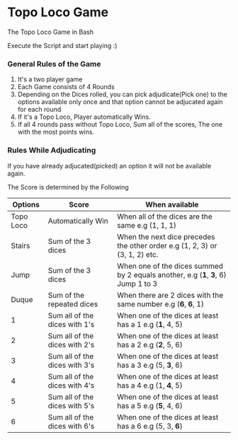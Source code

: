 # Topo Loco Game
The Topo Loco Game in Bash

Execute the Script and start playing :)

### General Rules of the Game
1. It's a two player game
2. Each Game consists of 4 Rounds
3. Depending on the Dices rolled, you can pick adjudicate(Pick one) to the options available only once and that option cannot be adjucated again for each round
4. If it's a Topo Loco, Player automatically Wins.
5. If all 4 rounds pass without Topo Loco, Sum all of the scores, The one with the most points wins.

### Rules While Adjudicating
If you have already adjucated(picked) an option it will not be available again.

The Score is determined by the Following

| Options | Score | When available |
| ------- | ----- | -------------- |
| Topo Loco | Automatically Win | When all of the dices are the same e.g (1, 1, 1)
| Stairs  | Sum of the 3 dices     | When the next dice precedes the other order e.g (1, 2, 3) or (3, 1, 2) etc. |
| Jump    | Sum of the 3 dices     | When one of the dices summed by 2 equals another, e.g (**1**, **3**, 6) Jump 1 to 3 |
| Duque   | Sum of the repeated dices | When there are 2 dices with the same number e.g (**6**, **6**, 1) |
| 1       | Sum all of the dices with 1's | When one of the dices at least has a 1 e.g (**1**, 4, 5) |
| 2       | Sum all of the dices with 2's | When one of the dices at least has a 2 e.g (**2**, 5, 6) |
| 3       | Sum all of the dices with 3's | When one of the dices at least has a 3 e.g (5, **3**, 6) |
| 4       | Sum all of the dices with 4's | When one of the dices at least has a 4 e.g (1, **4**, 5) |
| 5       | Sum all of the dices with 5's | When one of the dices at least has a 5 e.g (**5**, 4, 6) |
| 6       | Sum all of the dices with 6's | When one of the dices at least has a 6 e.g (5, 3, **6**) |



 
